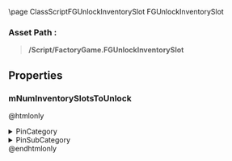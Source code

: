 \page ClassScriptFGUnlockInventorySlot FGUnlockInventorySlot
### Asset Path :
<b><blockquote>/Script/FactoryGame.FGUnlockInventorySlot</blockquote></b>
## Properties

### mNumInventorySlotsToUnlock
@htmlonly
<details>
 <summary>PinCategory</summary>
<blockquote>int</blockquote>
</details>
<details>
 <summary>PinSubCategory</summary>
<blockquote>int</blockquote>
</details>
@endhtmlonly

